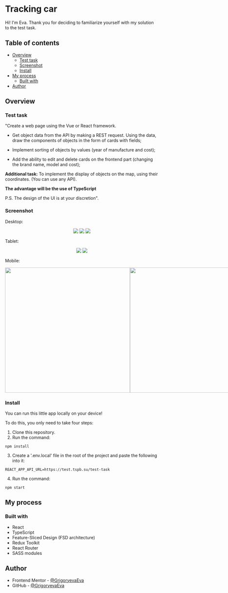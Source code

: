 # Tracking car

Hi! I'm Eva. Thank you for deciding to familiarize yourself with my solution to the test task.

## Table of contents

- [Overview](#overview)
  - [Test task](#test-task)
  - [Screenshot](#screenshot)
  - [Install](#install)
- [My process](#my-process)
  - [Built with](#built-with)
- [Author](#author)

## Overview

### Test task

"Create a web page using the Vue or React framework.

- Get object data from the API by making a REST request. Using the data, draw the components of objects in the form of cards with fields;

- Implement sorting of objects by values (year of manufacture and cost);

- Add the ability to edit and delete cards on the frontend part (changing the brand name, model and cost);

**Additional task:**
To implement the display of objects on the map, using their coordinates. (You can use any API).

**The advantage will be the use of TypeScript**

P.S. The design of the UI is at your discretion".

### Screenshot

Desktop:
<div align="center">
  <img src='./screenshots/Desktop.png'>
  <img src='./screenshots/Desktop-hover.png'>
  <img src='./screenshots/Desktop-modal.png'>
</div>

Tablet:
<div align="center">
  <img src='./screenshots/Tablet.png'>
  <img src='./screenshots/Tablet-modal.png'>
</div>

Mobile:
<div align="center">
  <div style='display: flex;'>
    <img src='./screenshots/Mobile.png' width='410px'>
    <img src='./screenshots/Mobile-hover.png' width='410px'>
    <img src='./screenshots/Mobile-modal.png' width='410px'>
  </div>
</div>

### Install

You can run this little app locally on your device!

To do this, you only need to take four steps:

1. Clone this repository.
2. Run the command:
```
npm install
```
3. Сreate a '.env.local' file in the root of the project and paste the following into it:
```
REACT_APP_API_URL=https://test.tspb.su/test-task
```
4. Run the command:
```
npm start
```

## My process

### Built with

- React
- TypeScript
- Feature-Sliced Design (FSD architecture)
- Redux Toolkit
- React Router
- SASS modules

## Author

- Frontend Mentor - [@GrigoryevaEva](https://www.frontendmentor.io/profile/GrigoryevaEva)
- GitHub - [@GrigoryevaEva](https://github.com/GrigoryevaEva)
